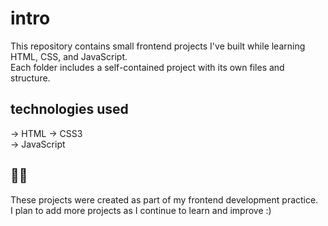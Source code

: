 # intro

This repository contains small frontend projects I've built while learning HTML, CSS, and JavaScript.  
Each folder includes a self-contained project with its own files and structure.

## technologies used
-> HTML 
-> CSS3  
-> JavaScript 

## 👩‍💻 
These projects were created as part of my frontend development practice.  
I plan to add more projects as I continue to learn and improve :)

